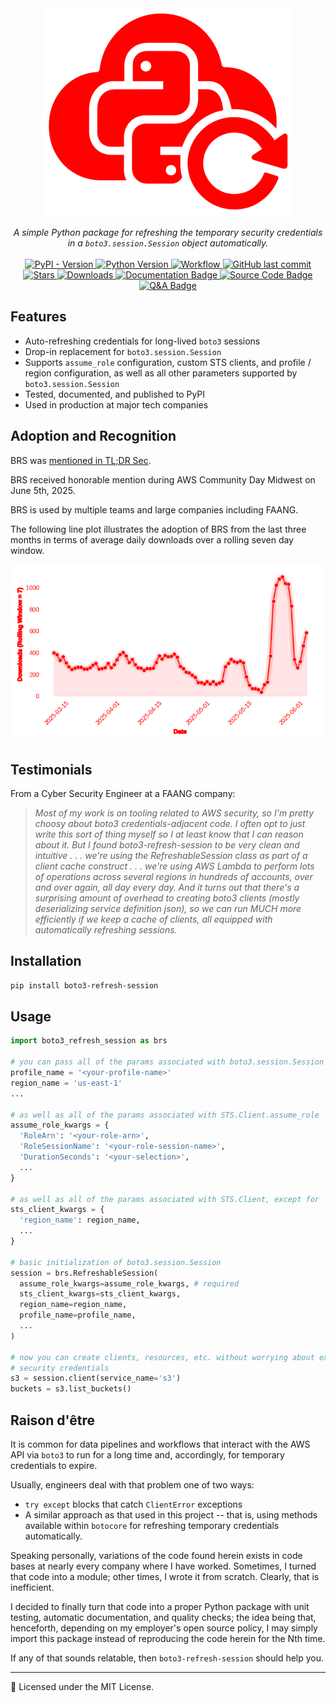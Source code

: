 <div align="center">
  <img src="https://raw.githubusercontent.com/michaelthomasletts/boto3-refresh-session/refs/heads/main/doc/brs.png" />
</div>

</br>

<div align="center"><em>
  A simple Python package for refreshing the temporary security credentials in a <code>boto3.session.Session</code> object automatically.
</em></div>

</br>

<div align="center">

  <a href="https://pypi.org/project/boto3-refresh-session/">
    <img src="https://img.shields.io/pypi/v/boto3-refresh-session?color=%23FF0000FF&logo=python&label=Latest%20Version" alt="PyPI - Version"/>
  </a>

  <a href="https://pypi.org/project/boto3-refresh-session/">
    <img src="https://img.shields.io/pypi/pyversions/boto3-refresh-session?style=pypi&color=%23FF0000FF&logo=python&label=Compatible%20Python%20Versions" alt="Python Version"/>
  </a>

  <a href="https://github.com/michaelthomasletts/boto3-refresh-session/actions/workflows/push.yml">
    <img src="https://img.shields.io/github/actions/workflow/status/michaelthomasletts/boto3-refresh-session/push.yml?logo=github&color=%23FF0000FF&label=Build" alt="Workflow"/>
  </a>

  <a href="https://github.com/michaelthomasletts/boto3-refresh-session/commits/main">
    <img src="https://img.shields.io/github/last-commit/michaelthomasletts/boto3-refresh-session?logo=github&color=%23FF0000FF&label=Last%20Commit" alt="GitHub last commit"/>
  </a>

  <a href="https://github.com/michaelthomasletts/boto3-refresh-session/stargazers">
    <img src="https://img.shields.io/github/stars/michaelthomasletts/boto3-refresh-session?style=flat&logo=github&labelColor=555&color=FF0000&label=Stars" alt="Stars"/>
  </a>

  <a href="https://pepy.tech/project/boto3-refresh-session">
    <img src="https://img.shields.io/badge/downloads-{{ downloads_abbr }}-red?logo=python&color=%23FF0000&label=Downloads" alt="Downloads"/>
  </a>

  <a href="https://michaelthomasletts.github.io/boto3-refresh-session/index.html">
    <img src="https://img.shields.io/badge/Official%20Documentation-📘-FF0000?style=flat&labelColor=555&logo=readthedocs" alt="Documentation Badge"/>
  </a>

  <a href="https://github.com/michaelthomasletts/boto3-refresh-session">
    <img src="https://img.shields.io/badge/Source%20Code-💻-FF0000?style=flat&labelColor=555&logo=github" alt="Source Code Badge"/>
  </a>

  <a href="https://michaelthomasletts.github.io/boto3-refresh-session/qanda.html">
    <img src="https://img.shields.io/badge/Q%26A-❔-FF0000?style=flat&labelColor=555&logo=vercel&label=Q%26A" alt="Q&A Badge"/>
  </a>

</div>

## Features

- Auto-refreshing credentials for long-lived `boto3` sessions
- Drop-in replacement for `boto3.session.Session`
- Supports `assume_role` configuration, custom STS clients, and profile / region configuration, as well as all other parameters supported by `boto3.session.Session`
- Tested, documented, and published to PyPI
- Used in production at major tech companies

## Adoption and Recognition

BRS was [mentioned in TL;DR Sec](https://tldrsec.com/p/tldr-sec-282).

BRS received honorable mention during AWS Community Day Midwest on June 5th, 2025.

BRS is used by multiple teams and large companies including FAANG.

The following line plot illustrates the adoption of BRS from the last three months in terms of average daily downloads over a rolling seven day window.

<p align="center">
  <img src="https://raw.githubusercontent.com/michaelthomasletts/boto3-refresh-session/refs/heads/main/doc/downloads.png" />
</p>

## Testimonials

From a Cyber Security Engineer at a FAANG company:

> _Most of my work is on tooling related to AWS security, so I'm pretty choosy about boto3 credentials-adjacent code. I often opt to just write this sort of thing myself so I at least know that I can reason about it. But I found boto3-refresh-session to be very clean and intuitive . . . we're using the RefreshableSession class as part of a client cache construct . . . we're using AWS Lambda to perform lots of operations across several regions in hundreds of accounts, over and over again, all day every day. And it turns out that there's a surprising amount of overhead to creating boto3 clients (mostly deserializing service definition json), so we can run MUCH more efficiently if we keep a cache of clients, all equipped with automatically refreshing sessions._

## Installation

```bash
pip install boto3-refresh-session
```

## Usage

```python
import boto3_refresh_session as brs

# you can pass all of the params associated with boto3.session.Session
profile_name = '<your-profile-name>'
region_name = 'us-east-1'
...

# as well as all of the params associated with STS.Client.assume_role
assume_role_kwargs = {
  'RoleArn': '<your-role-arn>',
  'RoleSessionName': '<your-role-session-name>',
  'DurationSeconds': '<your-selection>',
  ...
}

# as well as all of the params associated with STS.Client, except for 'service_name'
sts_client_kwargs = {
  'region_name': region_name,
  ...
}

# basic initialization of boto3.session.Session
session = brs.RefreshableSession(
  assume_role_kwargs=assume_role_kwargs, # required
  sts_client_kwargs=sts_client_kwargs,
  region_name=region_name,
  profile_name=profile_name,
  ...
)

# now you can create clients, resources, etc. without worrying about expired temporary 
# security credentials
s3 = session.client(service_name='s3')
buckets = s3.list_buckets()
```

## Raison d'être

It is common for data pipelines and workflows that interact with the AWS API via 
`boto3` to run for a long time and, accordingly, for temporary credentials to 
expire. 

Usually, engineers deal with that problem one of two ways: 

- `try except` blocks that catch `ClientError` exceptions
- A similar approach as that used in this project -- that is, using methods available 
  within `botocore` for refreshing temporary credentials automatically. 
  
Speaking personally, variations of the code found herein exists in code bases at 
nearly every company where I have worked. Sometimes, I turned that code into a module; 
other times, I wrote it from scratch. Clearly, that is inefficient.

I decided to finally turn that code into a proper Python package with unit testing, 
automatic documentation, and quality checks; the idea being that, henceforth, depending 
on my employer's open source policy, I may simply import this package instead of 
reproducing the code herein for the Nth time.

If any of that sounds relatable, then `boto3-refresh-session` should help you.

---

📄 Licensed under the MIT License.